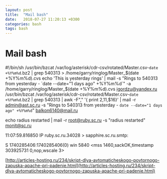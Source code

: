 ```yaml
---
layout: post
title:  "Mail bash"
date:   2018-07-27 11:20:13 +0300
categories: bash
tags: bash
---
```


# Mail bash
#!/bin/sh
/usr/bin/bzcat /var/log/asterisk/cdr-csv/rotated/Master.csv-`date +%Y%m%d`.bz2 | grep 540313 > /home/garry/ringlog/Master_$(date +%Y%m%d).cvs
echo 'This is yesterday rings' | mail -s "Rings to 540313 from yesterday - `date --date="1 days ago" +%Y%m%d`" -a /home/garry/ringlog/Master_$(date +%Y%m%d).cvs  igordzu@yandex.ru
/usr/bin/bzcat /var/log/asterisk/cdr-csv/rotated/Master.csv-`date +%Y%m%d`.bz2 | grep 540313 | awk -F"," '{ print $2,$11,$16}'  | mail -r admin@ast.sc.ru -s "Rings to 540313 from yesterday - `date --date="1 days ago" +%Y%m%d`" balkon6140@mail.ru 








echo radius restarted | mail -r root@ruby.sc.ru -s "radius restarted" monit@sc.ru


11:07:59.816850 IP ruby.sc.ru.34028 > sapphire.sc.ru.smtp: 

S 1740285406:1740285406(0) win 5840 <mss 1460,sackOK,timestamp 303925731 0,nop,wscale 3>





[http://articles-hosting.ru/234/skript-dlya-avtomaticheskogo-povtornogo-zapuska-apache-pri-padenie.html](http://articles-hosting.ru/234/skript-dlya-avtomaticheskogo-povtornogo-zapuska-apache-pri-padenie.html)
